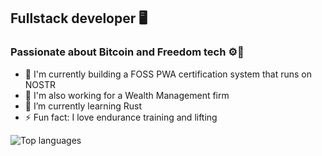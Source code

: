 ## Fullstack developer 🖥️
### Passionate about Bitcoin and Freedom tech ⚙️🔋

- 🔭 I'm currently building a FOSS PWA certification system that runs on NOSTR
- 🔐 I'm also working for a Wealth Management firm
- 🌱 I’m currently learning Rust
- ⚡ Fun fact: I love endurance training and lifting 

![Top languages](https://github-readme-stats.vercel.app/api/top-langs/?username=mattwilson02&layout=compact&langs_count=4&theme=dark%22/%3E)
